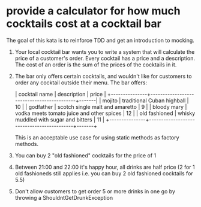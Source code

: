 # provide a calculator for how much cocktails cost at a cocktail bar

The goal of this kata is to reinforce TDD and get an introduction to mocking.

1. Your local cocktail bar wants you to write a system that will calculate the price of a customer's order. Every cocktail
has a price and a description. The cost of an order is the sum of the prices of the cocktails in it.

2. The bar only offers certain cocktails, and wouldn't like for customers to order any cocktail outside their menu. The bar offers:

   | cocktail name | description                               | price |
   +---------------+-------------------------------------------+-------|
   | mojito        | traditional Cuban highball                | 10    |
   | godfather     | scotch single malt and amaretto           | 9     |
   | bloody mary   | vodka meets tomato juice and other spices | 12    |
   | old fashioned | whisky muddled with sugar and bitters     | 11    |
   +---------------+-------------------------------------------+-------+

   This is an acceptable use case for using static methods as factory methods.

3. You can buy 2 "old fashioned" cocktails for the price of 1

4. Between 21:00 and 22:00 it's happy hour, all drinks are half price (2 for 1 old fashioneds still applies i.e. you can buy 2 old fashioned cocktails for 5.5)

5. Don't allow customers to get order 5 or more drinks in one go by throwing a ShouldntGetDrunkException